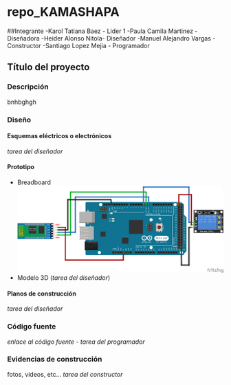 # repo_KAMASHAPA

##Integrante
-Karol Tatiana Baez - Lider 1
-Paula Camila Martinez - Diseñadora
-Heider Alonso Nitola- Diseñador
-Manuel Alejandro Vargas - Constructor
-Santiago Lopez Mejia - Programador

## Título del proyecto
### Descripción
bnhbghgh

### Diseño
#### Esquemas eléctricos o electrónicos
_tarea del diseñador_
#### Prototipo 
- Breadboard 
![alt text](https://github.com/karolbaez/repo_KAMASHAPA/blob/master/jajajjaja.png)
- Modelo 3D (_tarea del diseñador_)
#### Planos de construcción
_tarea del diseñador_

### Código fuente
_enlace al código fuente_ - _tarea del programador_

### Evidencias de construcción
fotos, vídeos, etc... _tarea del constructor_
